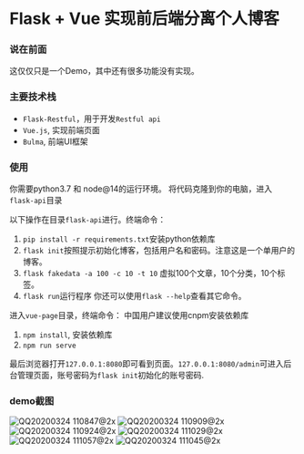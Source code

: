# Flask + Vue 实现前后端分离个人博客

### 说在前面

这仅仅只是一个Demo，其中还有很多功能没有实现。

### 主要技术栈

* `Flask-Restful`，用于开发`Restful api`
* `Vue.js`, 实现前端页面
* `Bulma`, 前端UI框架

### 使用

你需要python3.7 和 node@14的运行环境。
将代码克隆到你的电脑，进入`flask-api`目录

以下操作在目录`flask-api`进行。终端命令：

1. `pip install -r requirements.txt`安装python依赖库
2. `flask init`按照提示初始化博客，包括用户名和密码。注意这是一个单用户的博客。
3. `flask fakedata -a 100 -c 10 -t 10` 虚拟100个文章，10个分类，10个标签。
4. `flask run`运行程序
你还可以使用`flask --help`查看其它命令。

进入`vue-page`目录，终端命令：
中国用户建议使用cnpm安装依赖库
1. `npm install`, 安装依赖库 
2. `npm run serve`

最后浏览器打开`127.0.0.1:8080`即可看到页面。`127.0.0.1:8080/admin`可进入后台管理页面，账号密码为`flask init`初始化的账号密码.


### demo截图

<img src="https://s1.ax1x.com/2020/03/24/8b7aZ9.png" alt="QQ20200324 110847@2x" border="0">
<img src="https://s1.ax1x.com/2020/03/24/8b7wI1.png" alt="QQ20200324 110909@2x" border="0">
<img src="https://s1.ax1x.com/2020/03/24/8b7NqJ.png" alt="QQ20200324 110924@2x" border="0">
<img src="https://s1.ax1x.com/2020/03/24/8b7tr4.png" alt="QQ20200324 111029@2x" border="0">
<img src="https://s1.ax1x.com/2020/03/24/8b7Man.png" alt="QQ20200324 111057@2x" border="0">
<img src="https://s1.ax1x.com/2020/03/24/8b7gqH.png" alt="QQ20200324 111045@2x" border="0">

